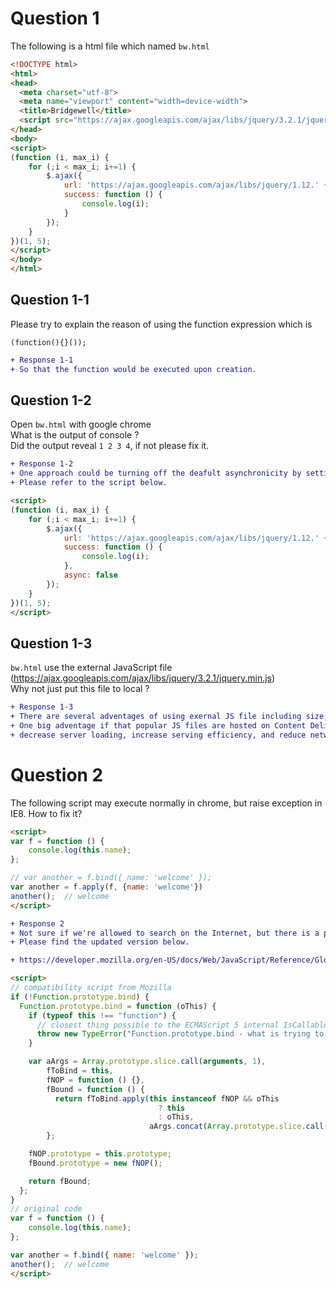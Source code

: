 # Question 1
The following is a html file which named `bw.html`

```html
<!DOCTYPE html>
<html>
<head>
  <meta charset="utf-8">
  <meta name="viewport" content="width=device-width">
  <title>Bridgewell</title>
  <script src="https://ajax.googleapis.com/ajax/libs/jquery/3.2.1/jquery.min.js"></script>
</head>
<body>
<script>
(function (i, max_i) {
    for (;i < max_i; i+=1) {
        $.ajax({
            url: 'https://ajax.googleapis.com/ajax/libs/jquery/1.12.' + i + '/jquery.min.js',
            success: function () {
                console.log(i);
            }
        });
    }
})(1, 5);
</script>
</body>
</html>
```
## Question 1-1
Please try to explain the reason of using the function expression which is
```
(function(){}());
```

```diff
+ Response 1-1
+ So that the function would be executed upon creation.
```

## Question 1-2
Open `bw.html` with google chrome  
What is the output of console ?  
Did the output reveal `1 2 3 4`, if not please fix it.

```diff
+ Response 1-2
+ One approach could be turning off the deafult asynchronicity by setting the `async` field to be `false`.
+ Please refer to the script below.
```

```html
<script>
(function (i, max_i) {
    for (;i < max_i; i+=1) {
        $.ajax({
            url: 'https://ajax.googleapis.com/ajax/libs/jquery/1.12.' + i + '/jquery.min.js',
            success: function () {
                console.log(i);
            },
            async: false
        });
    }
})(1, 5);
</script>
```


## Question 1-3
`bw.html` use the external JavaScript file (https://ajax.googleapis.com/ajax/libs/jquery/3.2.1/jquery.min.js)  
Why not just put this file to local ?

```diff
+ Response 1-3
+ There are several adventages of using exernal JS file including size, maintenance, cache, etc. 
+ One big adventage if that popular JS files are hosted on Content Delivery Network, which can be a way of 
+ decrease server loading, increase serving efficiency, and reduce network latency (for end users).
```

# Question 2
The following script may execute normally in chrome, but raise exception in IE8.
How to fix it?
```html
<script>
var f = function () {
    console.log(this.name);
};

// var another = f.bind({ name: 'welcome' });
var another = f.apply(f, {name: 'welcome'})
another();  // welcome
</script>
```

```diff
+ Response 2
+ Not sure if we're allowed to search on the Internet, but there is a pretty good compatibility script from Mozilla.
+ Please find the updated version below.

+ https://developer.mozilla.org/en-US/docs/Web/JavaScript/Reference/Global_Objects/Function/bind#Browser_compatibility
```

```html
<script>
// compatibility script from Mozilla
if (!Function.prototype.bind) {
  Function.prototype.bind = function (oThis) {
    if (typeof this !== "function") {
      // closest thing possible to the ECMAScript 5 internal IsCallable function
      throw new TypeError("Function.prototype.bind - what is trying to be bound is not callable");
    }

    var aArgs = Array.prototype.slice.call(arguments, 1),
        fToBind = this,
        fNOP = function () {},
        fBound = function () {
          return fToBind.apply(this instanceof fNOP && oThis
                                 ? this
                                 : oThis,
                               aArgs.concat(Array.prototype.slice.call(arguments)));
        };

    fNOP.prototype = this.prototype;
    fBound.prototype = new fNOP();

    return fBound;
  };
}
// original code
var f = function () {
    console.log(this.name);
};

var another = f.bind({ name: 'welcome' });
another();  // welcome
</script>
```
